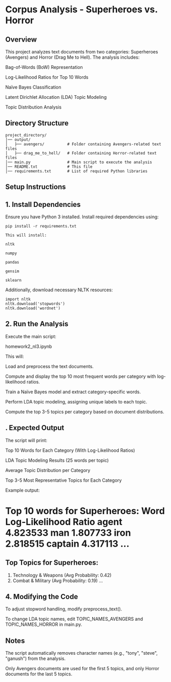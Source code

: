 # Corpus Analysis - Superheroes vs. Horror

## Overview

This project analyzes text documents from two categories: Superheroes (Avengers) and Horror (Drag Me to Hell). The analysis includes:

Bag-of-Words (BoW) Representation

Log-Likelihood Ratios for Top 10 Words

Naïve Bayes Classification

Latent Dirichlet Allocation (LDA) Topic Modeling

Topic Distribution Analysis

## Directory Structure

```
project_directory/
│── output/
│   ├── avengers/          # Folder containing Avengers-related text files
│   ├── drag_me_to_hell/   # Folder containing Horror-related text files
│── main.py                # Main script to execute the analysis
│── README.txt             # This file
│── requirements.txt       # List of required Python libraries
```

## Setup Instructions

## 1. Install Dependencies

Ensure you have Python 3 installed. Install required dependencies using:
```
pip install -r requirements.txt

This will install:

nltk

numpy

pandas

gensim

sklearn
```
Additionally, download necessary NLTK resources:
```
import nltk
nltk.download('stopwords')
nltk.download('wordnet')
```
## 2. Run the Analysis

Execute the main script:

homework2_nl3.ipynb

This will:

Load and preprocess the text documents.

Compute and display the top 10 most frequent words per category with log-likelihood ratios.

Train a Naïve Bayes model and extract category-specific words.

Perform LDA topic modeling, assigning unique labels to each topic.

Compute the top 3-5 topics per category based on document distributions.

## . Expected Output

The script will print:

Top 10 Words for Each Category (With Log-Likelihood Ratios)

LDA Topic Modeling Results (25 words per topic)

Average Topic Distribution per Category

Top 3-5 Most Representative Topics for Each Category

Example output:

Top 10 words for Superheroes:
  Word      Log-Likelihood Ratio
  agent               4.823533
  man                 1.807733
  iron                2.818515
  captain             4.317113
...
==================================================

## Top Topics for Superheroes:
1. Technology & Weapons (Avg Probability: 0.42)
2. Combat & Military (Avg Probability: 0.19)
...

## 4. Modifying the Code

To adjust stopword handling, modify preprocess_text().

To change LDA topic names, edit TOPIC_NAMES_AVENGERS and TOPIC_NAMES_HORROR in main.py.

## Notes

The script automatically removes character names (e.g., "tony", "steve", "ganush") from the analysis.

Only Avengers documents are used for the first 5 topics, and only Horror documents for the last 5 topics.
